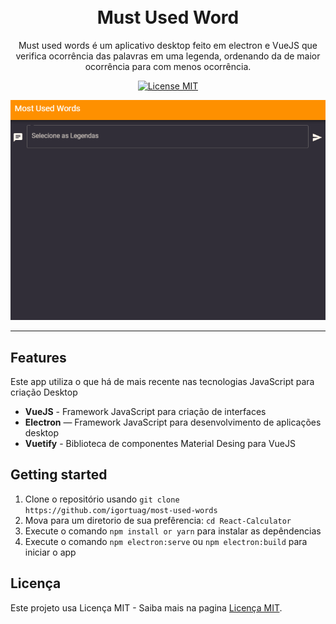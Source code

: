 
<h1 align="center">
<br>
Must Used Word
</h1>

<p align="center">Must used words é um aplicativo desktop feito em electron e VueJS que verifica ocorrência das palavras em uma legenda, ordenando da de maior ocorrência para com menos ocorrência.</p>

<p align="center">
  <a href="https://opensource.org/licenses/MIT">
    <img src="https://img.shields.io/badge/License-MIT-blue.svg" alt="License MIT">
  </a>
</p>

[//]: # 
<div>
  <p align="center">
  <img src="./.github/demoMostUsedWords.gif" alt="Gif de Demonstração do APP">
   </p>
</div>

<hr />

## Features
[//]: # (Add the features of your project here:)
Este app utiliza o que há de mais recente nas tecnologias JavaScript para criação Desktop

- **VueJS** - Framework JavaScript para criação de interfaces
- **Electron** —  Framework JavaScript para desenvolvimento de aplicações desktop
- **Vuetify** - Biblioteca de componentes Material Desing para VueJS

## Getting started

1. Clone o repositório usando `git clone https://github.com/igortuag/most-used-words`
2. Mova para um diretorio de sua prefêrencia: `cd React-Calculator`<br />
3. Execute o comando `npm install or yarn` para instalar as depêndencias<br />
4. Execute o comando `npm electron:serve` ou `npm electron:build` para iniciar o app


## Licença

Este projeto usa Licença MIT - Saiba mais na pagina [Licença MIT](https://opensource.org/licenses/MIT).
